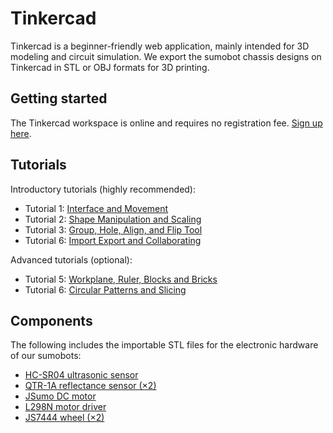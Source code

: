 # Tinkercad

Tinkercad is a beginner-friendly web application, mainly intended for 3D modeling and circuit simulation.
We export the sumobot chassis designs on Tinkercad in STL or OBJ formats for 3D printing.

## Getting started

The Tinkercad workspace is online and requires no registration fee. [Sign up here](https://www.tinkercad.com/join).

## Tutorials

Introductory tutorials (highly recommended):

- Tutorial 1: [Interface and Movement](https://www.youtube.com/watch?v=2JFxtUIOnEI&t=543s)
- Tutorial 2: [Shape Manipulation and Scaling](https://www.youtube.com/watch?v=Xy6EuqocJKI&t=1s)
- Tutorial 3: [Group, Hole, Align, and Flip Tool](https://www.youtube.com/watch?v=hbQww7pWGt4)
- Tutorial 6: [Import Export and Collaborating](https://www.youtube.com/watch?v=1sVJZE2oVHs)

Advanced tutorials (optional):

- Tutorial 5: [Workplane, Ruler, Blocks and Bricks](https://www.youtube.com/watch?v=aa2uboMStVQ&t=476s)
- Tutorial 6: [Circular Patterns and Slicing](https://www.youtube.com/watch?v=J_M8LGsElJs&t=271s)

## Components

The following includes the importable STL files for the electronic hardware of our sumobots:

- [HC-SR04 ultrasonic sensor](/3d-modeling/components/HC-SR04_ultrasonic_sensor.stl)
- [QTR-1A reflectance sensor (&times;2)](/3d-modeling/components/QTR-1A_reflectance_sensor.stl)
- [JSumo DC motor](/3d-modeling/components/JSumo-DC-motor.stl)
- [L298N motor driver](/3d-modeling/components/L298N_motor_driver.stl)
- [JS7444 wheel (&times;2)](/3d-modeling/components/JS7444_wheel.stl)
